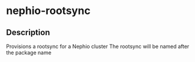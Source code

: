 # nephio-rootsync

## Description

Provisions a rootsync for a Nephio cluster
The rootsync will be named after the package name